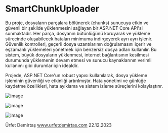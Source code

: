 # SmartChunkUploader
Bu proje, dosyaların parçalara bölünerek (chunks) sunucuya etkin ve güvenli bir şekilde yüklenmesini sağlayan bir ASP.NET Core API'si sunmaktadır. Her parça, dosyanın bütünlüğünü koruyarak ve yükleme sürecinde oluşabilecek hataları minimuma indirgeyerek ayrı ayrı işlenir. Güvenlik kontrolleri, geçerli dosya uzantılarının doğrulamasını içerir ve eşzamanlı yüklemeleri yönetmek için benzersiz dosya adları kullanılır. Bu sistem, büyük dosyaların yüklenmesi, internet bağlantısının kesilmesi durumunda yüklemenin devam etmesi ve sunucu kaynaklarının verimli kullanımı gibi durumlar için idealdir.

Projede, ASP.NET Core'un robust yapısı kullanılarak, dosya yükleme işleminin güvenliği ve etkinliği artırılmıştır. Hata yönetimi ve günlüğe kaydetme özellikleri, hata ayıklama ve sistem izleme süreçlerini kolaylaştırır.

![image](https://github.com/urfetdemirtas/SmartChunkUploader/assets/11385403/df23fae5-fa1f-4187-b10a-d316ea105609)

![image](https://github.com/urfetdemirtas/SmartChunkUploader/assets/11385403/8c29c90a-71b5-4d2b-a8cf-44cb79a5086c)

![image](https://github.com/urfetdemirtas/SmartChunkUploader/assets/11385403/a7957240-5cb0-4066-83df-26527db82e5e)

Ürfet Demirtaş
www.urfetdemirtas.com
22.12.2023
